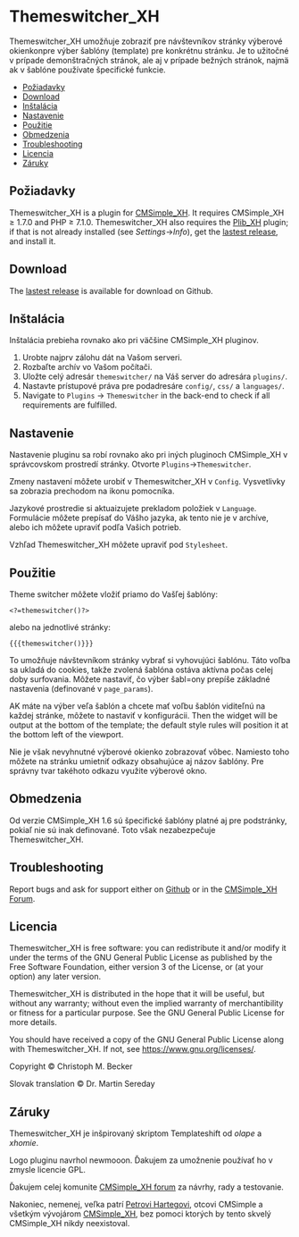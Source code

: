 # Themeswitcher_XH

Themeswitcher_XH umožňuje zobraziť pre návštevníkov stránky
výberové okienkonpre výber šablóny (template) pre konkrétnu stránku. Je
to užitočné v prípade demonštračných stránok, ale aj v prípade bežných
stránok, najmä ak v šablóne používate špecifické funkcie.


- [Požiadavky](#požiadavky)
- [Download](#download)
- [Inštalácia](#inštalácia)
- [Nastavenie](#nastavenie)
- [Použitie](#použitie)
- [Obmedzenia](#obmedzenia)
- [Troubleshooting](#troubleshooting)
- [Licencia](#licencia)
- [Záruky](#záruky)

## Požiadavky

Themeswitcher_XH is a plugin for [CMSimple_XH](https://www.cmsimple-xh.org/).
It requires CMSimple_XH ≥ 1.7.0 and PHP ≥ 7.1.0.
Themeswitcher_XH also requires the [Plib_XH](https://github.com/cmb69/plib_xh) plugin;
if that is not already installed (see *Settings*→*Info*),
get the [lastest release](https://github.com/cmb69/plib_xh/releases/latest),
and install it.

## Download

The [lastest release](https://github.com/cmb69/themeswitcher_xh/releases/latest)
is available for download on Github.

## Inštalácia

Inštalácia prebieha rovnako ako pri väčšine CMSimple_XH pluginov.

1. Urobte najprv zálohu dát na Vašom serveri.
1. Rozbaľte archív vo Vašom počítači.
1. Uložte celý adresár `themeswitcher/` na Váš server do adresára `plugins/`.
1. Nastavte prístupové práva pre podadresáre `config/`, `css/` a `languages/`.
1. Navigate to `Plugins` → `Themeswitcher` in the back-end to check
   if all requirements are fulfilled.


## Nastavenie

Nastavenie pluginu sa robí rovnako ako pri iných pluginoch CMSimple_XH
v správcovskom prostredí stránky. Otvorte `Plugins`→`Themeswitcher`.

Zmeny nastavení môžete urobiť v Themeswitcher_XH v `Config`.
Vysvetlivky sa zobrazia prechodom na ikonu pomocníka.

Jazykové prostredie si aktuaizujete prekladom položiek v `Language`.
Formulácie môžete prepísať do Vášho jazyka, ak tento nie je v archíve,
alebo ich môžete upraviť podľa Vašich potrieb.

Vzhľad Themeswitcher_XH môžete upraviť pod `Stylesheet`.

## Použitie

Theme switcher môžete vložiť priamo do Vašľej šablóny:

    <?=themeswitcher()?>

alebo na jednotlivé stránky:

    {{{themeswitcher()}}}

To umožňuje návštevníkom stránky vybrať si vyhovujúci šablónu. Táto
voľba sa ukladá do cookies, takže zvolená šablóna ostáva aktívna počas
celej doby surfovania. Môžete nastaviť, čo výber šabl=ony prepíše
základné nastavenia (definované v `page_params`).

AK máte na výber veľa šablón a chcete mať voľbu šablón viditeľnú na
každej stránke, môžete to nastaviť v konfigurácii.
Then the widget will be output at the bottom of the template; the
default style rules will position it at the bottom left of the viewport.

Nie je však nevyhnutné výberové okienko zobrazovať vôbec.
Namiesto toho môžete na stránku umietniť odkazy obsahujúce aj názov
šablóny. Pre správny tvar takéhoto odkazu využite výberové okno.

## Obmedzenia

Od verzie CMSimple_XH 1.6 sú špecifické šablóny platné aj pre podstránky,
pokiaľ nie sú inak definované. Toto však nezabezpečuje Themeswitcher_XH.

## Troubleshooting

Report bugs and ask for support either on [Github](https://github.com/cmb69/themeswitcher_xh/issues)
or in the [CMSimple_XH Forum](https://cmsimpleforum.com/).

## Licencia

Themeswitcher_XH is free software: you can redistribute it and/or modify it
under the terms of the GNU General Public License as published
by the Free Software Foundation, either version 3 of the License,
or (at your option) any later version.

Themeswitcher_XH is distributed in the hope that it will be useful,
but without any warranty; without even the implied warranty of merchantibility
or fitness for a particular purpose.
See the GNU General Public License for more details.

You should have received a copy of the GNU General Public License
along with Themeswitcher_XH. If not, see https://www.gnu.org/licenses/.

Copyright © Christoph M. Becker

Slovak translation © Dr. Martin Sereday

## Záruky

Themeswitcher_XH je inšpirovaný skriptom Templateshift od *olape* a *xhomie*.

Logo pluginu navrhol newmooon.
Ďakujem za umožnenie používať ho v zmysle licencie GPL.

Ďakujem celej komunite [CMSimple_XH forum](https://www.cmsimpleforum.com/)
za návrhy, rady a testovanie.

Nakoniec, nemenej, veľka patrí [Petrovi Hartegovi](https://harteg.dk/),
otcovi CMSimple a všetkým vývojárom [CMSimple_XH](https://www.cmsimple-xh.org/),
bez pomoci ktorých by tento skvelý CMSimple_XH nikdy neexistoval.
